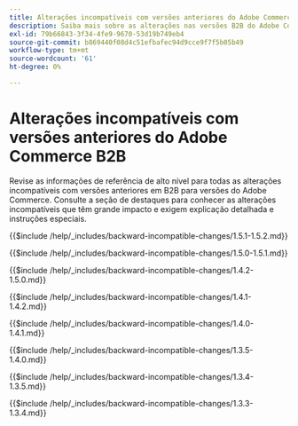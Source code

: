 ```yaml
---
title: Alterações incompatíveis com versões anteriores do Adobe Commerce B2B
description: Saiba mais sobre as alterações nas versões B2B do Adobe Commerce que podem exigir a atualização do código personalizado.
exl-id: 79b66843-3f34-4fe9-9670-53d19b749eb4
source-git-commit: b869440f08d4c51efbafec94d9cce9f7f5b05b49
workflow-type: tm+mt
source-wordcount: '61'
ht-degree: 0%

---
```


# Alterações incompatíveis com versões anteriores do Adobe Commerce B2B

Revise as informações de referência de alto nível para todas as alterações incompatíveis com versões anteriores em B2B para versões do Adobe Commerce. Consulte a seção de destaques para conhecer as alterações incompatíveis que têm grande impacto e exigem explicação detalhada e instruções especiais.

{{$include /help/_includes/backward-incompatible-changes/1.5.1-1.5.2.md}}

{{$include /help/_includes/backward-incompatible-changes/1.5.0-1.5.1.md}}

{{$include /help/_includes/backward-incompatible-changes/1.4.2-1.5.0.md}}

{{$include /help/_includes/backward-incompatible-changes/1.4.1-1.4.2.md}}

{{$include /help/_includes/backward-incompatible-changes/1.4.0-1.4.1.md}}

{{$include /help/_includes/backward-incompatible-changes/1.3.5-1.4.0.md}}

{{$include /help/_includes/backward-incompatible-changes/1.3.4-1.3.5.md}}

{{$include /help/_includes/backward-incompatible-changes/1.3.3-1.3.4.md}}
